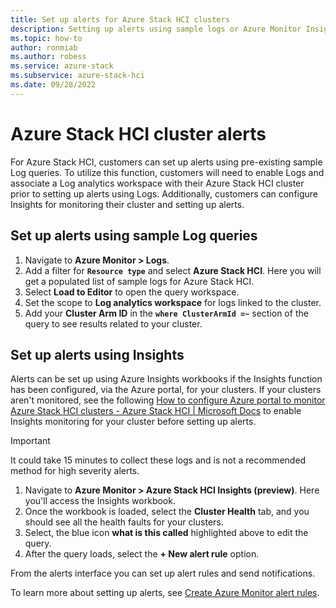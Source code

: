 ```yaml
---
title: Set up alerts for Azure Stack HCI clusters
description: Setting up alerts using sample logs or Azure Monitor Insights workbooks.
ms.topic: how-to
author: ronmiab
ms.author: robess
ms.service: azure-stack
ms.subservice: azure-stack-hci
ms.date: 09/28/2022
---
```


# Azure Stack HCI cluster alerts

For Azure Stack HCI, customers can set up alerts using pre-existing sample Log queries. To utilize this function, customers will need to enable Logs and associate a Log analytics workspace with their Azure Stack HCI cluster prior to setting up alerts using Logs. Additionally, customers can configure Insights for monitoring their cluster and setting up alerts.

## Set up alerts using sample Log queries

1. Navigate to **Azure Monitor > Logs**.
2. Add a filter for **`Resource type`** and select **Azure Stack HCI**. Here you will get a populated list of sample logs for Azure Stack HCI.
3. Select **Load to Editor** to open the query workspace.
4. Set the scope to **Log analytics workspace** for logs linked to the cluster.
5. Add your **Cluster Arm ID** in the **`where ClusterArmId =~`** section of the query to see results related to your cluster.

## Set up alerts using Insights

Alerts can be set up using Azure Insights workbooks if the Insights function has been configured, via the Azure portal, for your clusters. If your clusters aren't monitored, see the following [How to configure Azure portal to monitor Azure Stack HCI clusters - Azure Stack HCI | Microsoft Docs](./alerts-insights-logs.md) to enable Insights monitoring for your cluster before setting up alerts.

> [!IMPORTANT]
> It could take 15 minutes to collect these logs and is not a recommended method for high severity alerts.

1. Navigate to **Azure Monitor > Azure Stack HCI Insights (preview)**. Here you'll access the Insights workbook.
2. Once the workbook is loaded, select the **Cluster Health** tab, and you should see all the health faults for your clusters.
3. Select, the blue icon **what is this called** highlighted above to edit the query.
4. After the query loads, select the **+ New alert rule** option.

From the alerts interface you can set up alert rules and send notifications.

To learn more about setting up alerts, see [Create Azure Monitor alert rules](/azure/azure-monitor/alerts/alerts-create-new-alert-rule).
